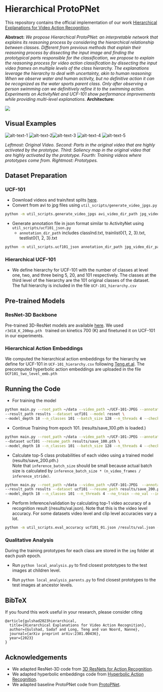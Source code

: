 # Hierarchical ProtoPNet

This repository contains the official implementation of our work [Hierarchical Explanations for Video Action Recognition](https://arxiv.org/pdf/2301.00436.pdf).

**Abstract:** *We propose Hierarchical ProtoPNet: an interpretable network that explains its reasoning process by considering the hierarchical relationship between classes. Different from previous methods that explain their reasoning process by dissecting the input image and finding the prototypical parts responsible for the classification, we propose to explain the reasoning process for video action classification by dissecting the input video frames on multiple levels of the class hierarchy. The explanations leverage the hierarchy to deal with uncertainty, akin to human reasoning: When we observe water and human activity, but no definitive action it can be recognized as the water sports parent class. Only after observing a person swimming can we definitively refine it to the swimming action. Experiments on ActivityNet and UCF-101 show performance improvements while providing multi-level explanations.* 
**Architecture:**

<img src="https://github.com/sadafgulshad1/Hierarchical-ProtoPNet/blob/main/Architecture_HProtoPNet.png"  />

## Visual Examples 
![alt-text-1](https://github.com/sadafgulshad1/Hierarchical-ProtoPNet/blob/main/sample/original_gif100.gif "title-1") ![alt-text-2](https://github.com/sadafgulshad1/Hierarchical-ProtoPNet/blob/main/sample/most_highly_activated_patch_in_original_img_by_top-3_prototype.gif "title-2" )![alt-text-3](https://github.com/sadafgulshad1/Hierarchical-ProtoPNet/blob/main/sample/prototype_activation_map_by_top-3_prototype.gif )  ![alt-text-4](https://github.com/sadafgulshad1/Hierarchical-ProtoPNet/blob/main/sample/top-3_activated_prototype_self_act.gif ) ![alt-text-5](https://github.com/sadafgulshad1/Hierarchical-ProtoPNet/blob/main/sample/top-3_activated_prototype.gif )

*Leftmost: Original Video. Second: Parts in the original video that are highly activated by the prototype. Third:  Saliency map in the original video that are highly activated by the prototype. Fourth: Training videos where prototypes come from. Rightmost: Prototypes.*

## Dataset Preparation
### UCF-101
* Download videos and train/test splits [here](http://crcv.ucf.edu/data/UCF101.php).
* Convert from avi to jpg files using ```util_scripts/generate_video_jpgs.py```

```bash
python -m util_scripts.generate_video_jpgs avi_video_dir_path jpg_video_dir_path ucf101
```

* Generate annotation file in json format similar to ActivityNet using ```util_scripts/ucf101_json.py```
  * ```annotation_dir_path``` includes classInd.txt, trainlist0{1, 2, 3}.txt, testlist0{1, 2, 3}.txt

```bash
python -m util_scripts.ucf101_json annotation_dir_path jpg_video_dir_path dst_json_path
```
### Hierarchical UCF-101
* We define hierarchy for UCF-101 with the number of classes at level one, two, and three being 5, 20, and 101 respectively. The classes at the third level of the hierarchy are the 101 original classes of the dataset. The full hierarchy is included in the file `` UCF-101_hierarchy.csv `` 

## Pre-trained Models
### ResNet-3D Backbone
Pre-trained 3D-ResNet models are available [here](https://drive.google.com/open?id=1xbYbZ7rpyjftI_KCk6YuL-XrfQDz7Yd4). We used ```r3d18_K_200ep.pth ``` trained on kinetics 700 (K) and finetuned it on UCF-101 in our experiments.
### Hierarchical Action Embeddings
We computed the hierarchical action embeddings for the hierarchy we define for UCF-101 in `` UCF-101_hierarchy.csv `` following [Teng.et.al](https://openaccess.thecvf.com/content_CVPR_2020/papers/Long_Searching_for_Actions_on_the_Hyperbole_CVPR_2020_paper.pdf). The precomputed hyperbolic action embeddings are uploaded in the file ``UCF101_two_level_emb.pth`` 

## Running the Code 
* For training the model 
```bash
python main.py --root_path ~/data --video_path ~/UCF-101-JPEG --annotation_path ucf101_01.json \
--result_path results --dataset ucf101 --model resnet \
--model_depth 18 --n_classes 101 --batch_size 128 --n_threads 4 --checkpoint 5
```

* Continue Training from epoch 101. (results/save_100.pth is loaded.)

```bash
python main.py --root_path ~/data --video_path ~/UCF-101-JPEG --annotation_path ucf101_01.json \
--dataset ucf101 --resume_path results/save_100.pth \
--model_depth 18 --n_classes 101 --batch_size 128 --n_threads 4 --checkpoint 5
```
* Calculate top-5 class probabilities of each video using a trained model (results/save_200.pth.)  
Note that ```inference_batch_size``` should be small because actual batch size is calculated by ```inference_batch_size * (n_video_frames / inference_stride)```.

```bash
python main.py --root_path ~/data --video_path ~/UCF-101-JPEG  --annotation_path ucf101_01.json \
--result_path results --dataset ucf101 --resume_path results/save_200.pth \
--model_depth 18 --n_classes 101 --n_threads 4 --no_train --no_val --inference --output_topk 5 --inference_batch_size 1
```

* Perform Inference/validation by calculating top-1 video accuracy of a recognition result (/results/val.json). Note that this is the video level accuracy. For some datasets video level and clip level accuracies vary a lot.

```bash
python -m util_scripts.eval_accuracy ucf101_01.json /results/val.json --subset val -k 1 --ignore
```
### Qualitative Analysis
During the training prototypes for each class are stored in the ``img`` folder at each push epoch. 

* Run ``python local_analysis.py`` to find closest prototypes to the test images at children level.

* Run ``python local_analysis_parents.py`` to find closest prototypes to the test images at ancestor levels.
## BibTeX
If you found this work useful in your research, please consider citing
```
@article{gulshad2023hierarchical,
  title={Hierarchical Explanations for Video Action Recognition},
  author={Gulshad, Sadaf and Long, Teng and van Noord, Nanne},
  journal={arXiv preprint arXiv:2301.00436},
  year={2023}
}
```
## Acknowledgements
* We adapted ResNet-3D code from [3D ResNets for Action Recognition](https://github.com/kenshohara/3D-ResNets-PyTorch).
* We adapted hyperbolic embeddings code from [Hyperbolic Action Recognition](https://github.com/Tenglon/hyperbolic_action).
* We adapted baseline ProtoPNet code from [ProtoPNet](https://github.com/cfchen-duke/ProtoPNet).
